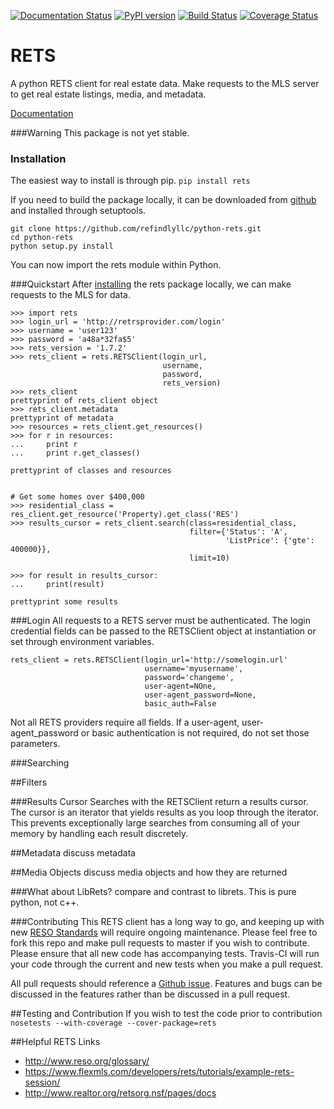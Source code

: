 [![Documentation Status](https://readthedocs.org/projects/python-rets/badge/?version=latest)](http://python-rets.readthedocs.io/en/latest/?badge=latest)
[![PyPI version](https://badge.fury.io/py/rets.svg)](https://pypi.python.org/pypi/rets/)
[![Build Status](https://travis-ci.org/refindlyllc/python-rets.svg?branch=master)](https://travis-ci.org/refindlyllc/python-rets)
[![Coverage Status](https://coveralls.io/repos/github/refindlyllc/python-rets/badge.svg?branch=master)](https://coveralls.io/github/refindlyllc/python-rets?branch=master)

RETS
====

A python RETS client for real estate data.  Make requests to the MLS 
server to get real estate listings, media, and metadata.

[Documentation](http://python-rets.readthedocs.io/en/latest/)

###Warning
This package is not yet stable. 

### <a name="installation"></a>Installation
The easiest way to install is through pip.
`pip install rets`

If you need to build the package locally, it can be downloaded 
from [github](https://github.com/refindlyllc/python-rets) and installed 
through setuptools.

```
git clone https://github.com/refindlyllc/python-rets.git
cd python-rets
python setup.py install
```

You can now import the rets module within Python.

###Quickstart
After [installing](#installation) the rets package locally, we can
make requests to the MLS for data.

```
>>> import rets
>>> login_url = 'http://retrsprovider.com/login'
>>> username = 'user123'
>>> password = 'a48a*32fa$5'
>>> rets_version = '1.7.2'
>>> rets_client = rets.RETSClient(login_url,
                                  username,
                                  password,
                                  rets_version)
>>> rets_client
prettyprint of rets_client object
>>> rets_client.metadata
prettyprint of metadata
>>> resources = rets_client.get_resources()
>>> for r in resources:
...     print r
...     print r.get_classes()
 
prettyprint of classes and resources


# Get some homes over $400,000
>>> residential_class = res_client.get_resource('Property).get_class('RES')
>>> results_cursor = rets_client.search(class=residential_class,
                                        filter={'Status': 'A',
                                                'ListPrice': {'gte': 400000}}, 
                                        limit=10)

>>> for result in results_cursor:
...     print(result)

prettyprint some results
```


###Login
All requests to a RETS server must be authenticated. The login credential
fields can be passed to the RETSClient object at instantiation or set through
environment variables.

```
rets_client = rets.RETSClient(login_url='http://somelogin.url'
                              username='myusername',
                              password='changeme',
                              user-agent=NOne,
                              user-agent_password=None,
                              basic_auth=False
```

Not all RETS providers require all fields. If a user-agent, user-agent_password
 or basic authentication is not required, do not set those parameters.

###Searching

##Filters

###Results Cursor
Searches with the RETSClient return a results cursor. The cursor is an 
iterator that yields results as you loop through the iterator. This prevents
exceptionally large searches from consuming all of your memory by handling
each result discretely. 

##Metadata
discuss metadata 

##Media Objects
discuss media objects and how they are returned

###What about LibRets?
compare and contrast to librets. This is pure python, not c++.

###Contributing
This RETS client has a long way to go, and keeping up with new [RESO Standards](http://www.reso.org/data-dictionary/)
will require ongoing maintenance. Please feel free to fork this repo and make
pull requests to master if you wish to contribute. Please ensure that all new 
code has accompanying tests. Travis-CI will run your code through the current
and new tests when you make a pull request.

All pull requests should reference a [Github issue](https://github.com/refindlyllc/python-rets/issues). Features 
and bugs can be discussed in the features rather than be discussed in a pull request.

##Testing and Contribution
If you wish to test the code prior to contribution 
`nosetests --with-coverage --cover-package=rets`

##Helpful RETS Links
- http://www.reso.org/glossary/
- https://www.flexmls.com/developers/rets/tutorials/example-rets-session/
- http://www.realtor.org/retsorg.nsf/pages/docs
